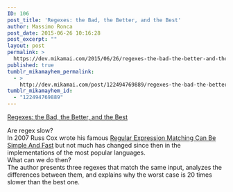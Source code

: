 ```yaml
---
ID: 106
post_title: 'Regexes: the Bad, the Better, and the Best'
author: Massimo Ronca
post_date: 2015-06-26 10:16:28
post_excerpt: ""
layout: post
permalink: >
  https://dev.mikamai.com/2015/06/26/regexes-the-bad-the-better-and-the-best/
published: true
tumblr_mikamayhem_permalink:
  - >
    http://dev.mikamai.com/post/122494769889/regexes-the-bad-the-better-and-the-best
tumblr_mikamayhem_id:
  - "122494769889"
---
```

<a href='https://www.loggly.com/blog/regexes-the-bad-better-best/'>Regexes: the Bad, the Better, and the Best</a><div class="link_description"><p>Are regex slow?<br />
In 2007 Russ Cox wrote his famous <a href="https://swtch.com/~rsc/regexp/regexp1.html">Regular Expression Matching Can Be Simple And Fast</a> but not much has changed since then in the implementations of the most popular languages.<br />
What can we do then?<br />
The author presents three regexes that match the same input, analyzes the differences between them, and explains why the worst case is 20 times slower than the best one.</p></div>